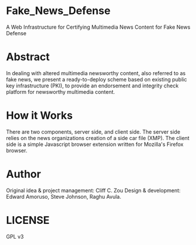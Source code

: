 # Fake_News_Defense
 A Web Infrastructure for Certifying Multimedia News Content for Fake News Defense

# Abstract
In dealing with altered multimedia newsworthy content, also referred to as fake news,
we present a ready-to-deploy scheme based on existing public key infrastructure (PKI),
to provide an endorsement and integrity check platform for newsworthy multimedia content.  

# How it Works
There are two components, server side, and client side.  The server side relies
on the news organizations creation of a side car file (XMP).  The client side is
a simple Javascript browser extension written for Mozilla's Firefox browser.

# Author
Original idea & project management: Cliff C. Zou
Design & development: Edward Amoruso, Steve Johnson, Raghu Avula.

# LICENSE
GPL v3
